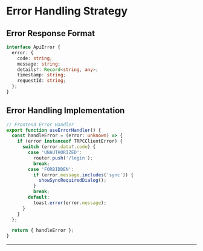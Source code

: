 # Error Handling Strategy

## Error Response Format

```typescript
interface ApiError {
  error: {
    code: string;
    message: string;
    details?: Record<string, any>;
    timestamp: string;
    requestId: string;
  };
}
```

## Error Handling Implementation

```typescript
// Frontend Error Handler
export function useErrorHandler() {
  const handleError = (error: unknown) => {
    if (error instanceof TRPCClientError) {
      switch (error.data?.code) {
        case 'UNAUTHORIZED':
          router.push('/login');
          break;
        case 'FORBIDDEN':
          if (error.message.includes('sync')) {
            showSyncRequiredDialog();
          }
          break;
        default:
          toast.error(error.message);
      }
    }
  };

  return { handleError };
}
```

---
